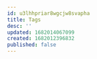 ```yaml
---
id: u3lhhpriar8wgcjw8svapha
title: Tags
desc: ''
updated: 1682014067099
created: 1682012396832
published: false
---
```

